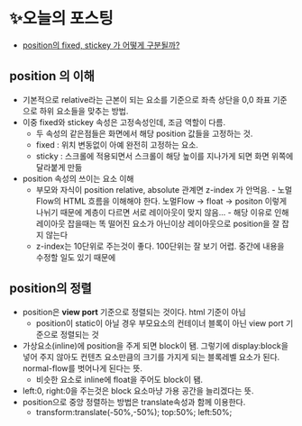 
# ✨오늘의 포스팅
- [position의 fixed, stickey 가 어떻게 구분될까?](https://ryungom.tistory.com/85)
## position 의 이해
- 기본적으로 relative라는 근본이 되는 요소를 기준으로 좌측 상단을 0,0 좌표 기준으로 하위 요소들을 맞추는 방법.
- 이중 fixed와 stickey 속성은 고정속성인데, 조금 역할이 다름.
	- 두 속성의 같은점들은 화면에서 해당 position 값들을 고정하는 것.
	- fixed : 위치 변동없이 아예 완전히 고정하는 요소. 
	- sticky : 스크롤에 적용되면서 스크롤이 해당 높이를 지나가게 되면 화면 위쪽에 달라붙게 만듦
- position 속성의 쓰이는 요소 이해
	-    부모와 자식이 position relative, absolute 관계면 z-index 가 안먹음.
		- 노멀Flow의 HTML 흐름을 이해해야 한다. 노멀Flow -> float -> positon 이렇게 나뉘기 때문에 계층이 다르면 서로 레이아웃이 맞지 않음...
		- 해당 이유로 인해 레이아웃 잡을때는 똑 떨어진 요소가 아닌이상 레이아웃으로 position을 잘 잡지 않는다
	-   z-index는 10단위로 주는것이 좋다. 100단위는 잘 보기 어렵. 중간에 내용을 수정할 일도 있기 때문에

## position의 정렬
- position은 **view port** 기준으로 정렬되는 것이다. html 기준이 아님
	- position이 static이 아닐 경우 부모요소의 컨테이너 블록이 아닌 view port 기준으로 정렬되는 것 
- 가상요소(inline)에 position을 주게 되면 block이 됌. 그렇기에 display:block을 넣어 주지 않아도 컨텐츠 요소만큼의 크기를 가지게 되는 블록레벨 요소가 된다. normal-flow를 벗어나게 된다는 뜻.
	- 비슷한 요소로 inline에 float을 주어도 block이 됌.
- left:0, right:0을 주는것은 block 요소마냥 가용 공간을 늘리겠다는 뜻.
- position으로 중앙 정렬하는 방법은 translate속성과 함께 이용한다.
	- transform:translate(-50%,-50%); top:50%; left:50%;